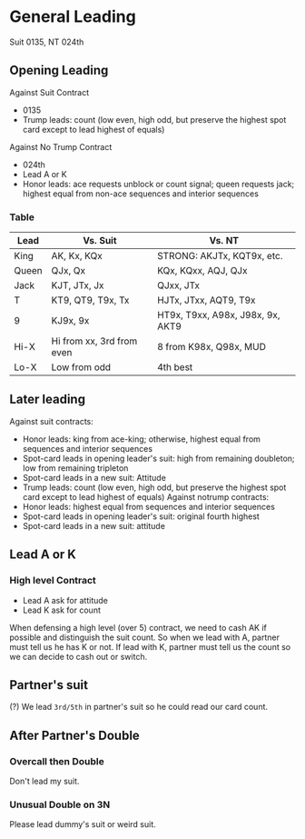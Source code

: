 # General Leading
Suit 0135, NT 024th

## Opening Leading
Against Suit Contract
- 0135
- Trump leads: count (low even, high odd, but preserve the highest spot card except to lead highest of equals)

Against No Trump Contract
- 024th
- Lead A or K
- Honor leads: ace requests unblock or count signal; queen requests jack; highest equal from non-ace sequences and interior sequences

### Table
| Lead  | Vs. Suit | Vs. NT |
| ----- | -------- | ------ |
| King  | AK, Kx, KQx | STRONG: AKJTx, KQT9x, etc. |
| Queen | QJx, Qx | KQx, KQxx, AQJ, QJx |
| Jack  | KJT, JTx, Jx | QJxx, JTx |
| T     | KT9, QT9, T9x, Tx | HJTx, JTxx, AQT9, T9x |
| 9     | KJ9x, 9x | HT9x, T9xx, A98x, J98x, 9x, AKT9 |
| Hi-X  | Hi from xx, 3rd from even | 8 from K98x, Q98x, MUD |
| Lo-X  | Low from odd | 4th best |


## Later leading
Against suit contracts:
- Honor leads: king from ace-king; otherwise, highest equal from sequences and interior sequences
- Spot-card leads in opening leader's suit: high from remaining doubleton; low from remaining tripleton
- Spot-card leads in a new suit: Attitude
- Trump leads: count (low even, high odd, but preserve the highest spot card except to lead highest of equals)
Against notrump contracts:
- Honor leads: highest equal from sequences and interior sequences
- Spot-card leads in opening leader's suit: original fourth highest
- Spot-card leads in a new suit: attitude


## Lead A or K
### High level Contract
- Lead A ask for attitude
- Lead K ask for count

When defensing a high level (over 5) contract,
we need to cash AK if possible and distinguish the suit count.
So when we lead with A, partner must tell us he has K or not.
If lead with K, partner must tell us the count so we can decide to cash out or switch.


## Partner's suit
(?) We lead `3rd/5th` in partner's suit so he could read our card count.


## After Partner's Double
### Overcall then Double
Don't lead my suit.
### Unusual Double on 3N
Please lead dummy's suit or weird suit.
